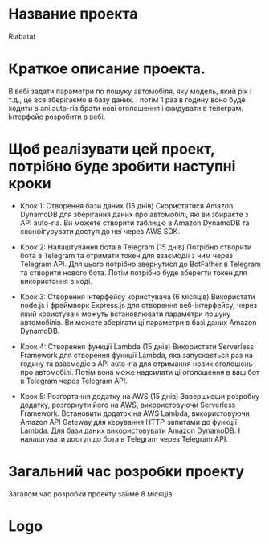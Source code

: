 # Название проекта
Riabatat

# Краткое описание проекта.
В вебі задати параметри по пошуку автомобіля, яку модель, який рік і т.д., це все зберігаємо в базу даних. і потім 1 раз в годину воно буде ходити в апі auto-ria брати нові оголошення і скидувати в телеграм. Інтерфейс розробити в вебі.

# Щоб реалізувати цей проект, потрібно буде зробити наступні кроки

- Крок 1: Створення бази даних (15 днів) Cкористатися Amazon DynamoDB для зберігання даних про автомобілі, які ви збираєте з API auto-ria. Ви можете створити таблицю в Amazon DynamoDB та сконфігурувати доступ до неї через AWS SDK.

- Крок 2: Налаштування бота в Telegram (15 днів) Потрібно створити бота в Telegram та отримати токен для взаємодії з ним через Telegram API. Для цього потрібно звернутися до BotFather в Telegram та створити нового бота. Потім потрібно буде зберегти токен для використання в коді.

- Крок 3: Створення інтерфейсу користувача (6 місяців) Використати node.js і фреймворк Express.js для створення веб-інтерфейсу, через який користувачі можуть встановлювати параметри пошуку автомобілів. Ви можете зберігати ці параметри в базі даних Amazon DynamoDB.

- Крок 4: Створення функції Lambda (15 днів) Використати Serverless Framework для створення функції Lambda, яка запускається раз на годину та взаємодіє з API auto-ria для отримання нових оголошень про автомобілі. Потім вона може надсилати ці оголошення в ваш бот в Telegram через Telegram API.

- Крок 5: Розгортання додатку на AWS (15 днів) Завершивши розробку додатку, розгорнути його на AWS, використовуючи Serverless Framework. Встановити додаток на AWS Lambda, використовуючи Amazon API Gateway для керування HTTP-запитами до функції Lambda. Для бази даних використовувати Amazon DynamoDB. І налаштувати доступ до бота в Telegram через Telegram API.

# Загальний час розробки проекту
Загалом час розробки проекту займе 8 місяців

# Logo